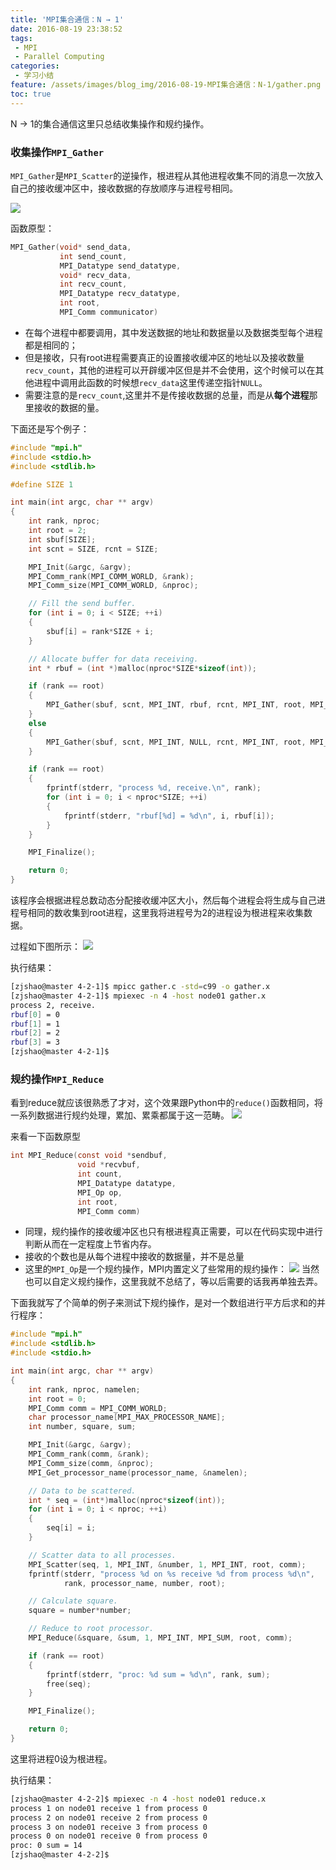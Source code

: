 ```yaml
---
title: 'MPI集合通信：N → 1'
date: 2016-08-19 23:38:52
tags:
 - MPI
 - Parallel Computing
categories:
 - 学习小结
feature: /assets/images/blog_img/2016-08-19-MPI集合通信：N-1/gather.png
toc: true
---
```


N -> 1的集合通信这里只总结收集操作和规约操作。

### 收集操作`MPI_Gather`
`MPI_Gather`是`MPI_Scatter`的逆操作，根进程从其他进程收集不同的消息一次放入自己的接收缓冲区中，接收数据的存放顺序与进程号相同。
<!-- more -->

![](/assets/images/blog_img/2016-08-19-MPI集合通信：N-1/gather.png)

函数原型：
``` C
MPI_Gather(void* send_data,
           int send_count,
           MPI_Datatype send_datatype,
           void* recv_data,
           int recv_count,
           MPI_Datatype recv_datatype,
           int root,
           MPI_Comm communicator)
```

- 在每个进程中都要调用，其中发送数据的地址和数据量以及数据类型每个进程都是相同的；
- 但是接收，只有root进程需要真正的设置接收缓冲区的地址以及接收数量`recv_count`，其他的进程可以开辟缓冲区但是并不会使用，这个时候可以在其他进程中调用此函数的时候想`recv_data`这里传递空指针`NULL`。
- 需要注意的是`recv_count`,这里并不是传接收数据的总量，而是从**每个进程**那里接收的数据的量。

下面还是写个例子：

```C
#include "mpi.h"
#include <stdio.h>
#include <stdlib.h>

#define SIZE 1

int main(int argc, char ** argv)
{
    int rank, nproc;
    int root = 2;
    int sbuf[SIZE];
    int scnt = SIZE, rcnt = SIZE;

    MPI_Init(&argc, &argv);
    MPI_Comm_rank(MPI_COMM_WORLD, &rank);
    MPI_Comm_size(MPI_COMM_WORLD, &nproc);

    // Fill the send buffer.
    for (int i = 0; i < SIZE; ++i)
    {
        sbuf[i] = rank*SIZE + i;
    }

    // Allocate buffer for data receiving.
    int * rbuf = (int *)malloc(nproc*SIZE*sizeof(int));

    if (rank == root)
    {
        MPI_Gather(sbuf, scnt, MPI_INT, rbuf, rcnt, MPI_INT, root, MPI_COMM_WORLD);
    }
    else
    {
        MPI_Gather(sbuf, scnt, MPI_INT, NULL, rcnt, MPI_INT, root, MPI_COMM_WORLD);
    }

    if (rank == root)
    {
        fprintf(stderr, "process %d, receive.\n", rank);
        for (int i = 0; i < nproc*SIZE; ++i)
        {
            fprintf(stderr, "rbuf[%d] = %d\n", i, rbuf[i]);
        }
    }

    MPI_Finalize();

    return 0;
}
```
该程序会根据进程总数动态分配接收缓冲区大小，然后每个进程会将生成与自己进程号相同的数收集到root进程，这里我将进程号为2的进程设为根进程来收集数据。

过程如下图所示：
![](/assets/images/blog_img/2016-08-19-MPI集合通信：N-1/gather_pattern.png)

执行结果：
``` bash
[zjshao@master 4-2-1]$ mpicc gather.c -std=c99 -o gather.x
[zjshao@master 4-2-1]$ mpiexec -n 4 -host node01 gather.x
process 2, receive.
rbuf[0] = 0
rbuf[1] = 1
rbuf[2] = 2
rbuf[3] = 3
[zjshao@master 4-2-1]$
```

### 规约操作`MPI_Reduce`
看到reduce就应该很熟悉了才对，这个效果跟Python中的`reduce()`函数相同，将一系列数据进行规约处理，累加、累乘都属于这一范畴。
![](/assets/images/blog_img/2016-08-19-MPI集合通信：N-1/reduce.png)

来看一下函数原型
``` C
int MPI_Reduce(const void *sendbuf,
               void *recvbuf,
               int count,
               MPI_Datatype datatype,
               MPI_Op op,
               int root,
               MPI_Comm comm)
```
- 同理，规约操作的接收缓冲区也只有根进程真正需要，可以在代码实现中进行判断从而在一定程度上节省内存。
- 接收的个数也是从每个进程中接收的数据量，并不是总量
- 这里的`MPI_Op`是一个规约操作，MPI内置定义了些常用的规约操作：
    ![](/assets/images/blog_img/2016-08-19-MPI集合通信：N-1/reduce_tab.png)
    当然也可以自定义规约操作，这里我就不总结了，等以后需要的话我再单独去弄。

下面我就写了个简单的例子来测试下规约操作，是对一个数组进行平方后求和的并行程序：

``` C
#include "mpi.h"
#include <stdlib.h>
#include <stdio.h>

int main(int argc, char ** argv)
{
    int rank, nproc, namelen;
    int root = 0;
    MPI_Comm comm = MPI_COMM_WORLD;
    char processor_name[MPI_MAX_PROCESSOR_NAME];
    int number, square, sum;

    MPI_Init(&argc, &argv);
    MPI_Comm_rank(comm, &rank);
    MPI_Comm_size(comm, &nproc);
    MPI_Get_processor_name(processor_name, &namelen);

    // Data to be scattered.
    int * seq = (int*)malloc(nproc*sizeof(int));
    for (int i = 0; i < nproc; ++i)
    {
        seq[i] = i;
    }

    // Scatter data to all processes.
    MPI_Scatter(seq, 1, MPI_INT, &number, 1, MPI_INT, root, comm);
    fprintf(stderr, "process %d on %s receive %d from process %d\n",
            rank, processor_name, number, root);

    // Calculate square.
    square = number*number;

    // Reduce to root processor.
    MPI_Reduce(&square, &sum, 1, MPI_INT, MPI_SUM, root, comm);

    if (rank == root)
    {
        fprintf(stderr, "proc: %d sum = %d\n", rank, sum);
        free(seq);
    }

    MPI_Finalize();

    return 0;
}
```
这里将进程0设为根进程。

执行结果：
``` bash
[zjshao@master 4-2-2]$ mpiexec -n 4 -host node01 reduce.x
process 1 on node01 receive 1 from process 0
process 2 on node01 receive 2 from process 0
process 3 on node01 receive 3 from process 0
process 0 on node01 receive 0 from process 0
proc: 0 sum = 14
[zjshao@master 4-2-2]$
```

